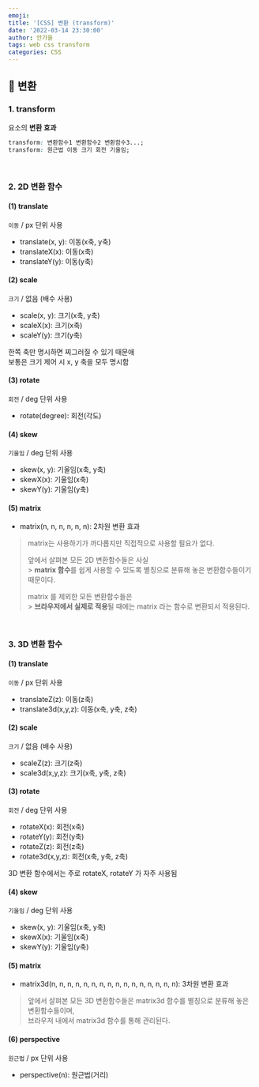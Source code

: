 ```yaml
---
emoji:
title: '[CSS] 변환 (transform)'
date: '2022-03-14 23:30:00'
author: 안가을
tags: web css transform
categories: CSS
---
```


## 💙 변환

### 1. transform

요소의 **변환 효과**

```css
transform: 변환함수1 변환함수2 변환함수3...;
transform: 원근법 이동 크기 회전 기울임;
```

<br />

### 2. 2D 변환 함수

#### (1) **translate**

`이동` / px 단위 사용

- translate(x, y): 이동(x축, y축)
- translateX(x): 이동(x축)
- translateY(y): 이동(y축)

#### (2) **scale**

`크기` / 없음 (배수 사용)

- scale(x, y): 크기(x축, y축)
- scaleX(x): 크기(x축)
- scaleY(y): 크기(y축)

한쪽 축만 명시하면 찌그러질 수 있기 때문애<br />
보통은 크기 제어 시 x, y 축을 모두 명시함

#### (3) **rotate**

`회전` / deg 단위 사용

- rotate(degree): 회전(각도)

#### (4) **skew**

`기울임` / deg 단위 사용

- skew(x, y): 기울임(x축, y축)
- skewX(x): 기울임(x축)
- skewY(y): 기울임(y축)

#### (5) **matrix**

- matrix(n, n, n, n, n, n): 2차원 변환 효과

> matrix는 사용하기가 까다롭지만 직접적으로 사용할 필요가 없다.
>
> 앞에서 살펴본 모든 2D 변환함수들은 사실<br /> > **matrix 함수**를 쉽게 사용할 수 있도록 별칭으로 분류해 놓은 변환함수들이기 때문이다.
>
> matrix 를 제외한 모든 변환함수들은<br /> > **브라우저에서 실제로 적용**될 때에는 matrix 라는 함수로 변환되서 적용된다.

<br />

### 3. 3D 변환 함수

#### (1) **translate**

`이동` / px 단위 사용

- translateZ(z): 이동(z축)
- translate3d(x,y,z): 이동(x축, y축, z축)

#### (2) **scale**

`크기` / 없음 (배수 사용)

- scaleZ(z): 크기(z축)
- scale3d(x,y,z): 크기(x축, y축, z축)

#### (3) **rotate**

`회전` / deg 단위 사용

- rotateX(x): 회전(x축)
- rotateY(y): 회전(y축)
- rotateZ(z): 회전(z축)
- rotate3d(x,y,z): 회전(x축, y축, z축)

3D 변환 함수에서는 주로 rotateX, rotateY 가 자주 사용됨

#### (4) **skew**

`기울임` / deg 단위 사용

- skew(x, y): 기울임(x축, y축)
- skewX(x): 기울임(x축)
- skewY(y): 기울임(y축)

#### (5) **matrix**

- matrix3d(n, n, n, n, n, n, n, n, n, n, n, n, n, n, n, n): 3차원 변환 효과

> 앞에서 살펴본 모든 3D 변환함수들은 matrix3d 함수를 별칭으로 분류해 놓은 변환함수들이며,<br />
> 브라우저 내에서 matrix3d 함수를 통해 관리된다.

#### (6) **perspective**

`원근법` / px 단위 사용

- perspective(n): 원근법(거리)

```toc

```
